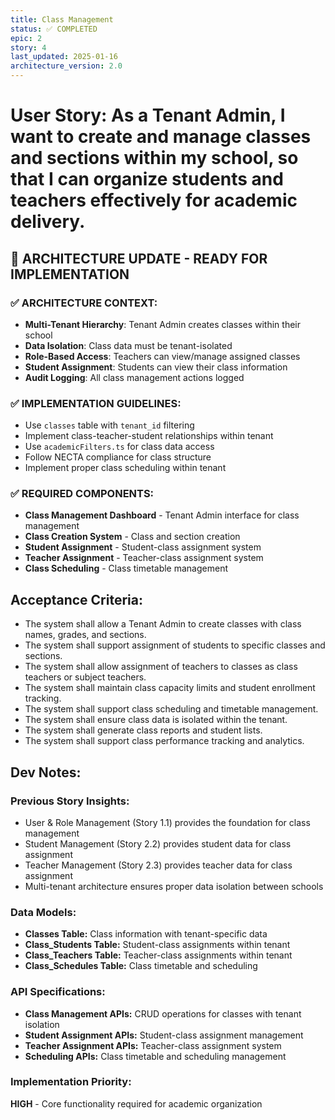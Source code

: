 ```yaml
---
title: Class Management
status: ✅ COMPLETED
epic: 2
story: 4
last_updated: 2025-01-16
architecture_version: 2.0
---
```


# User Story: As a Tenant Admin, I want to create and manage classes and sections within my school, so that I can organize students and teachers effectively for academic delivery.

## 🚨 **ARCHITECTURE UPDATE - READY FOR IMPLEMENTATION**

### **✅ ARCHITECTURE CONTEXT:**
- **Multi-Tenant Hierarchy**: Tenant Admin creates classes within their school
- **Data Isolation**: Class data must be tenant-isolated
- **Role-Based Access**: Teachers can view/manage assigned classes
- **Student Assignment**: Students can view their class information
- **Audit Logging**: All class management actions logged

### **✅ IMPLEMENTATION GUIDELINES:**
- Use `classes` table with `tenant_id` filtering
- Implement class-teacher-student relationships within tenant
- Use `academicFilters.ts` for class data access
- Follow NECTA compliance for class structure
- Implement proper class scheduling within tenant

### **✅ REQUIRED COMPONENTS:**
- **Class Management Dashboard** - Tenant Admin interface for class management
- **Class Creation System** - Class and section creation
- **Student Assignment** - Student-class assignment system
- **Teacher Assignment** - Teacher-class assignment system
- **Class Scheduling** - Class timetable management

## Acceptance Criteria:
- The system shall allow a Tenant Admin to create classes with class names, grades, and sections.
- The system shall support assignment of students to specific classes and sections.
- The system shall allow assignment of teachers to classes as class teachers or subject teachers.
- The system shall maintain class capacity limits and student enrollment tracking.
- The system shall support class scheduling and timetable management.
- The system shall ensure class data is isolated within the tenant.
- The system shall generate class reports and student lists.
- The system shall support class performance tracking and analytics.

## Dev Notes:

### Previous Story Insights:
- User & Role Management (Story 1.1) provides the foundation for class management
- Student Management (Story 2.2) provides student data for class assignment
- Teacher Management (Story 2.3) provides teacher data for class assignment
- Multi-tenant architecture ensures proper data isolation between schools

### Data Models:
- **Classes Table:** Class information with tenant-specific data
- **Class_Students Table:** Student-class assignments within tenant
- **Class_Teachers Table:** Teacher-class assignments within tenant
- **Class_Schedules Table:** Class timetable and scheduling

### API Specifications:
- **Class Management APIs:** CRUD operations for classes with tenant isolation
- **Student Assignment APIs:** Student-class assignment management
- **Teacher Assignment APIs:** Teacher-class assignment system
- **Scheduling APIs:** Class timetable and scheduling management

### Implementation Priority:
**HIGH** - Core functionality required for academic organization
